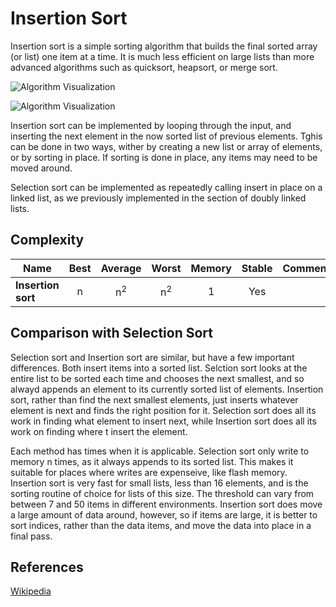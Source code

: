 # Insertion Sort

Insertion sort is a simple sorting algorithm that builds 
the final sorted array (or list) one item at a time. 
It is much less efficient on large lists than more 
advanced algorithms such as quicksort, heapsort, or merge 
sort.

![Algorithm Visualization](https://upload.wikimedia.org/wikipedia/commons/4/42/Insertion_sort.gif)

![Algorithm Visualization](https://upload.wikimedia.org/wikipedia/commons/0/0f/Insertion-sort-example-300px.gif)


Insertion sort can be implemented by looping through the input, and inserting the next element in the now sorted list of previous elements.  Tghis can be done in two ways, wither by creating a new list or array of elements, or by sorting in place.  If sorting is done in place, any items may need to be moved around.

Selection sort can be implemented as repeatedly calling insert in place on a linked list, as we previously implemented in the section of doubly linked lists.



## Complexity

| Name                  | Best            | Average             | Worst               | Memory    | Stable    | Comments  |
| --------------------- | :-------------: | :-----------------: | :-----------------: | :-------: | :-------: | :-------- |
| **Insertion sort**    | n               | n<sup>2</sup>       | n<sup>2</sup>       | 1         | Yes       |           |


## Comparison with Selection Sort

Selection sort and Insertion sort are similar, but have a few important differences.  Both insert items into a sorted list.  Selction sort looks at the entire list to be sorted each time and chooses the next smallest, and so alwayd appends an element to its currently sorted list of elements.  Insertion sort, rather than find the next smallest elements, just inserts whatever element is next and finds the right position for it.  Selection sort does all its work in finding what element to insert next, while Insertion sort does all its work on finding where t insert the element. 

Each method has times when it is applicable.  Selection sort only write to memory n times, as it always appends to its sorted list.  This makes it suitable for places where writes are expenseive, like flash memory.  Insertion sort is very fast for small lists, less than 16 elements, and is the sorting routine of choice for lists of this size.  The threshold can vary from between 7 and 50 items in different environments.  Insertion sort  does move a large amount of data around, however, so if items are large, it is better to sort indices, rather than the data items, and move the data into place in a final pass.  

## References

[Wikipedia](https://en.wikipedia.org/wiki/Insertion_sort)
